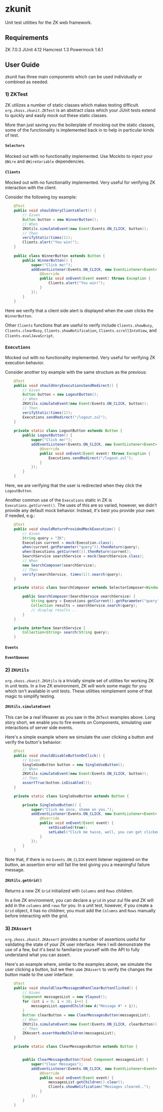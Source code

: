 # zkunit
Unit test utilities for the ZK web framework.


## Requirements
ZK 7.0.3
JUnit 4.12
Hamcrest 1.3
Powermock 1.6.1


## User Guide
zkunit has three main components which can be used individually or combined as needed.


### 1) ZKTest
ZK utilizes a number of static classes which makes testing difficult. `org.zkoss.zkunit.ZKTest` is an abstract class
which your JUnit tests extend to quickly and easily mock out these static classes.

More than just saving you the boilerplate of mocking out the static classes, some of the functionality is implemented
back in to help in particular kinds of test.


#### `Selectors`
Mocked out with no functionality implemented. Use Mockito to inject your `@Wire` and `@WireVariable` dependencies.


#### `Clients`
Mocked out with no functionality implemented. Very useful for verifying ZK interaction with the client.

Consider the following toy example:
````java
    @Test
    public void shouldVeryClientsAlert() {
        // Given
        Button button = new WinnerButton();
        // When
        ZKUtils.simulateEvent(new Event(Events.ON_CLICK, button));
        // Then
        verifyStatic(times(1));
        Clients.alert("You win!");
    }
    
    public class WinnerButton extends Button {
        public WinnerButton() {
            super("Click me!");
            addEventListener(Events.ON_CLICK, new EventListener<Event>() {
                @Override
                public void onEvent(Event event) throws Exception {
                    Clients.alert("You win!");
                }
            });
        }
    }
````
Here we verify that a client side alert is displayed when the user clicks the `WinnerButton`.

Other `Clients` functions that are useful to verify include `Clients.showBusy`, `Clients.clearBusy`,
`Clients.showNotification`, `Clients.scrollIntoView`, and `Clients.evalJavaScript`.


### `Executions`
Mocked out with no functionality implemented. Very useful for verifying ZK execution behavior.

Consider another toy example with the same structure as the previous:
````java
    @Test
    public void shouldVeryExecutionsSendRedirect() {
        // Given
        Button button = new LogoutButton();
        // When
        ZKUtils.simulateEvent(new Event(Events.ON_CLICK, button));
        // Then
        verifyStatic(times(1));
        Executions.sendRedirect("/logout.zul");
    }
    
    private static class LogoutButton extends Button {
        public LogoutButton() {
            super("Click me!");
            addEventListener(Events.ON_CLICK, new EventListener<Event>() {
                @Override
                public void onEvent(Event event) throws Exception {
                    Executions.sendRedirect("/logout.zul");
                }
            });
        }
    }
````
Here, we are verifying that the user is redirected when they click the `LogoutButton`.

Another common use of the `Executions` static in ZK is `Executions.getCurrent()`. The uses of this are so varied,
however, we didn't provide any default mock behavior. Instead, it's best you provide your own if needed, e.g.:
````java
    @Test
    public void shouldReturnProvidedMockExecution() {
        // Given
        String query = "ZK";
        Execution current = mock(Execution.class);
        when(current.getParameter("query")).thenReturn(query);
        when(Executions.getCurrent()).thenReturn(current);
        SearchService searchService = mock(SearchService.class);
        // When
        new SearchComposer(searchService);
        // Then
        verify(searchService, times(1)).search(query);
    }

    private static class SearchComposer extends SelectorComposer<Window> {

        public SearchComposer(SearchService searchService) {
            String query = Executions.getCurrent().getParameter("query");
            Collection results = searchService.search(query);
            // display results ..
        }
    }

    private interface SearchService {
        Collection<String> search(String query);
    }
````

#### `Events`

#### `EventQueues`

### 2) `ZKUtils`
`org.zkoss.zkunit.ZKUtils` is a trivially simple set of utilities for working ZK in unit tests. In a live ZK
environment, ZK will work some magic for you which isn't available in unit tests. These utilities reimplement some of
that magic to simplify testing.


#### `ZKUtils.simulateEvent`
This can be a real lifesaver as you saw in the `ZKTest` examples above. Long story short, we enable you to fire events
on Components, simulating user interactions of server side events.

Here's a simple example where we simulate the user clicking a button and verify the button's behavior:
````java
    @Test
    public void shouldDisableButtonOnClick() {
        // Given
        SingleUseButton button = new SingleUseButton();
        // When
        ZKUtils.simulateEvent(new Event(Events.ON_CLICK, button));
        // Then
        assertTrue(button.isDisabled());
    }

    private static class SingleUseButton extends Button {

        private SingleUseButton() {
            super("Click me once, shame on you.");
            addEventListener(Events.ON_CLICK, new EventListener<Event>() {
                @Override
                public void onEvent(Event event) {
                    setDisabled(true);
                    setLabel("Click me twice, well, you can get clicked again.");
                }
            });
        }
    }
````
Note that, if there is no `Events.ON_CLICK` event listener registered on the button, an assertion error will fail the
test giving you a meaningful failure message.


#### `ZKUtils.getGrid()`
Returns a new ZK `Grid` initialized with `Columns` and `Rows` children.

In a live ZK environment, you can declare a `grid` in your zul file and ZK will add in the `columns` and `rows` for you.
In a unit test, however, if you create a `Grid` object, it has no children; you must add the `Columns` and `Rows`
manually before interacting with the grid.


### 3) `ZKAssert`
`org.zkoss.zkunit.ZKAssert` provides a number of assertions useful for validating the state of your ZK user interface. 
Here I will demonstrate the use of a few, but it's best to familiarize yourself with the API to fully understand what
you can assert.

Here's an example where, similar to the examples above, we simulate the user clicking a button, but we then use
`ZKAssert` to verify the changes the button made to the user interface:
````java
    @Test
    public void shouldClearMessagesWhenClearButtonClicked() {
        // Given
        Component messagesList = new Vlayout();
        for (int i = 0; i < 10; i++) {
            messagesList.appendChild(new A("Message #" + i));
        }
        Button clearButton = new ClearMessagesButton(messagesList);
        // When
        ZKUtils.simulateEvent(new Event(Events.ON_CLICK, clearButton));
        // Then
        ZKAssert.assertHasNoChildren(messagesList);
    }

    private static class ClearMessagesButton extends Button {


        public ClearMessagesButton(final Component messagesList) {
            super("Clear Messages");
            addEventListener(Events.ON_CLICK, new EventListener<Event>() {
                @Override
                public void onEvent(Event event) {
                    messagesList.getChildren().clear();
                    Clients.showNotification("Messages cleared..");
                }
            });
        }
    }
````

